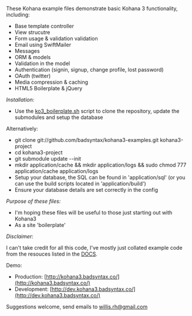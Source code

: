 These Kohana example files demonstrate basic Kohana 3 functionality, including:

* Base template controller
* View strucutre
* Form usage & validation validation
* Email using SwiftMailer
* Messages
* ORM & models
* Validation in the model
* Authentication (signin, signup, change profile, lost password)
* OAuth (twitter)
* Media compression & caching
* HTML5 Boilerplate & jQuery

*Installation:*

* Use the [ko3_boilerplate.sh](https://gist.github.com/707402) script to clone the repository, update the submodules and setup the database

Alternatively:

* git clone git://github.com/badsyntax/kohana3-examples.git kohana3-project
* cd kohana3-project
* git submodule update --init
* mkdir application/cache && mkdir application/logs && sudo chmod 777 application/cache application/logs
* Setup your database, the SQL can be found in 'application/sql' (or you can use the build scripts located in 'application/build')
* Ensure your database details are set correctly in the config

*Purpose of these files:*

* I'm hoping these files will be useful to those just starting out with Kohana3
* As a site 'boilerplate' 

*Disclaimer:*

I can't take credit for all this code, I've mostly just collated example code from the resouces listed in the [DOCS](https://github.com/badsyntax/kohana3-examples/blob/master/DOCS.md).

Demo:

* Production: [http://kohana3.badsyntax.co/](http://kohana3.badsyntax.co/)
* Development: [http://dev.kohana3.badsyntax.co/](http://dev.kohana3.badsyntax.co/)

Suggestions welcome, send emails to willis.rh@gmail.com

